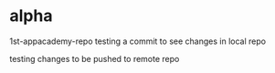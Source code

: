 # alpha
1st-appacademy-repo
testing a commit to see changes in local repo

testing changes to be pushed to remote repo
